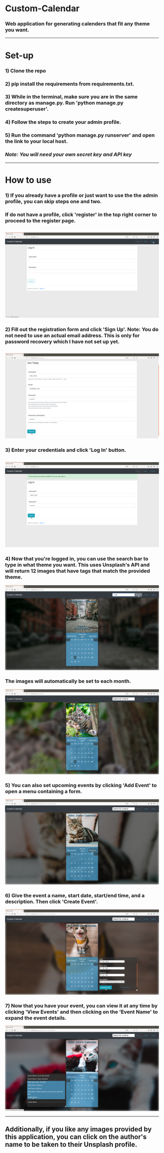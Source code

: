 # Custom-Calendar

### Web application for generating calenders that fit any theme you want.
___
# Set-up
### 1) Clone the repo
### 2) pip install the requirements from requirements.txt.
### 3) While in the terminal, make sure you are in the same directory as manage.py. Run 'python manage.py createsuperuser'.
### 4) Follow the steps to create your admin profile.
### 5) Run the command 'python manage.py runserver' and open the link to your local host.
### *****Note: You will need your own secret key and API key*****
___
# How to use
### 1) If you already have a profile or just want to use the the admin profile, you can skip steps one and two.
### If do not have a profile, click 'register' in the top right corner to proceed to the register page.
![](Readme_Images/register.png)
---
### 2) Fill out the registration form and click 'Sign Up'. Note: You do not need to use an actual email address. This is only for password recovery which I have not set up yet.
![](Readme_Images/Sign_up.png)
---
### 3) Enter your credentials and click 'Log In' button.
![](Readme_Images/Log_in.png)
---
### 4) Now that you're logged in, you can use the search bar to type in what theme you want. This uses Unsplash's API and will return 12 images that have tags that match the provided theme.
![](Readme_Images/Search_Theme.png)
### The images will automatically be set to each month.
![](Readme_Images/Generated.png)
### 5) You can also set upcoming events by clicking 'Add Event' to open a menu containing a form.
![](Readme_Images/add_event.png)
### 6) Give the event a name, start date, start/end time, and a description. Then click 'Create Event'.
![](Readme_Images/create_event.png)
### 7) Now that you have your event, you can view it at any time by clicking 'View Events' and then clicking on the 'Event Name' to expand the event details.
![](Readme_Images/view_events.png)
___
## Additionally, if you like any images provided by this application, you can click on the author's name to be taken to their Unsplash profile.
